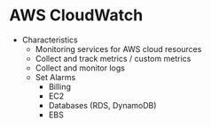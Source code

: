 # AWS CloudWatch

- Characteristics
	- Monitoring services for AWS cloud resources
	- Collect and track metrics / custom metrics
	- Collect and monitor logs
	- Set Alarms
		- Billing
		- EC2
		- Databases (RDS, DynamoDB)
		- EBS
